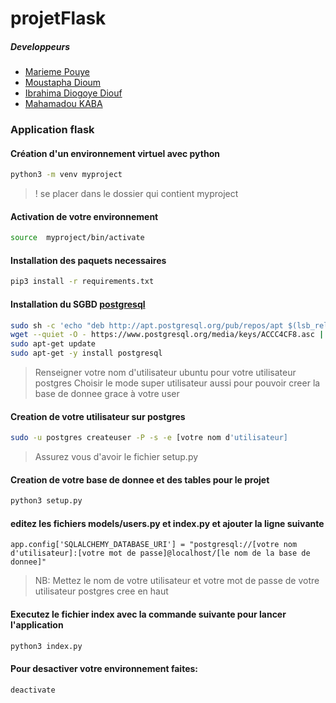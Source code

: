 # projetFlask

##### Developpeurs
* [Marieme Pouye](https://www.linkedin.com/in/marieme-pouye/)
* [Moustapha Dioum](https://www.linkedin.com/in/moustapha-dioum-02b058200/)
* [Ibrahima Diogoye Diouf](https://www.linkedin.com/in/ibrahima-diogoye-diouf-9a2120224/)
* [Mahamadou KABA](https://www.linkedin.com/in/mahamadou-kaba-457632170/)

### Application flask
#### Création d'un environnement virtuel avec python
```bash
python3 -m venv myproject
```

> ! se placer dans le dossier qui contient  myproject

#### Activation de votre environnement
```bash
source  myproject/bin/activate
```


#### Installation des paquets necessaires
```bash
pip3 install -r requirements.txt
```


#### Installation du SGBD [postgresql](https://www.postgresql.org/download/linux/ubuntu/)

```bash
sudo sh -c 'echo "deb http://apt.postgresql.org/pub/repos/apt $(lsb_release -cs)-pgdg main" > /etc/apt/sources.list.d/pgdg.list'
wget --quiet -O - https://www.postgresql.org/media/keys/ACCC4CF8.asc | sudo apt-key add -
sudo apt-get update
sudo apt-get -y install postgresql
```

> Renseigner votre nom d'utilisateur ubuntu pour votre utilisateur postgres
> Choisir le mode super utilisateur aussi pour pouvoir creer la base de donnee grace à votre user

#### Creation de votre utilisateur sur postgres
```bash
sudo -u postgres createuser -P -s -e [votre nom d'utilisateur]
```
> Assurez vous d'avoir le fichier setup.py
#### Creation de votre base de donnee et des tables pour le projet
```bash
python3 setup.py
```
#### editez les fichiers models/users.py et index.py et ajouter la ligne suivante
```python3
app.config['SQLALCHEMY_DATABASE_URI'] = "postgresql://[votre nom d'utilisateur]:[votre mot de passe]@localhost/[le nom de la base de donnee]"
```
> NB: Mettez le nom de votre utilisateur et votre mot de passe de votre utilisateur postgres cree en haut
#### Executez le fichier index avec la commande suivante pour lancer l'application
```bash
python3 index.py
```

#### Pour desactiver  votre environnement faites:
```bash
deactivate
```
